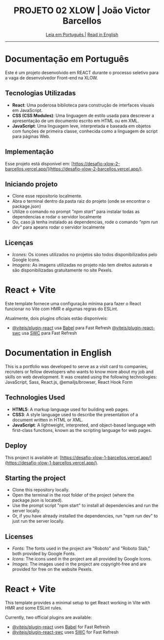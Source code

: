<h1 align="center">
 PROJETO 02 XLOW | João Victor Barcellos
</h1>

<div align="center">
   <a href="#documentação-em-português">Leia em Português |</a>
  <a href="#documentation-in-english">Read in English</a>
</div>

---

# Documentação em Português

Este é um projeto desenvolvido em REACT durante o processo seletivo para a vaga de desenvolvedor Front-end na XLOW.

## Tecnologias Utilizadas

- **React**: Uma poderosa biblioteca para construção de interfaces visuais em JavaScript.
- **CSS (CSS Modules)**: Uma linguagem de estilo usada para descrever a apresentação de um documento escrito em HTML ou em XML.
- **JavaScript**: Uma linguagem leve, interpretada e baseada em objetos com funções de primeira classe, conhecida como a linguagem de script para páginas Web.

## Implementação

Esse projeto está disponivel em: [https://desafio-xlow-2-barcellos.vercel.app/](https://desafio-xlow-2-barcellos.vercel.app/).

## Iniciando projeto

- Clone esse repositorio localmente.
- Abra o terminal dentro da pasta raiz do projeto (onde se encontrar o package.json)
- Utilize o comando no prompt *"npm start"* para instalar todas as dependencias e rodar o servidor localmente
- Ou, caso já tenha instalado as dependencias, rode o comando *"npm run dev"* para apeans rodar o servidor localmente

## Licenças

- *Icones*: Os icones utilizados no projetos são todos disponibilizados pelo Google Icons.
- *Imagens*: As imagens utilizadas no projeto não tem direitos autorais e são disponibilizadas gratuitamente no site Pexels.

# React + Vite

Este template fornece uma configuração mínima para fazer o React funcionar no Vite com HMR e algumas regras do ESLint.

Atualmente, dois plugins oficiais estão disponíveis:

- [@vitejs/plugin-react](https://github.com/vitejs/vite-plugin-react/blob/main/packages/plugin-react/README.md) usa [Babel](https://babeljs.io/) para Fast Refresh
[@vitejs/plugin-react-swc](https://github.com/vitejs/vite-plugin-react-swc) usa [SWC](https://swc.rs/) para Fast Refresh

# Documentation in English 

This is a portfolio was developed to serve as a visit card to companies, recruters or fellow developers who wants to know more about my job and skills on web development. It was created using the following technologies: JavaScript, Sass, React.js, @emailjs/browser, React Hook Form

## Technologies Used

- **HTML5**: A markup language used for building web pages.
- **CSS3**: A style language used to describe the presentation of a document written in HTML or XML.
- **JavaScript**: A lightweight, interpreted, and object-based language with first-class functions, known as the scripting language for web pages.

## Deploy

This project is available at: [https://desafio-xlow-1-barcellos.vercel.app/](https://desafio-xlow-1-barcellos.vercel.app/).

## Starting the project

- Clone this repository locally.
- Open the terminal in the root folder of the project (where the package.json is located).
- Use the prompt script "npm start" to install all dependencies and run the server locally.
- Or, if you have already installed the dependencies, run "npm run dev" to just run the server locally.

## Licenses

- *Fonts*: The fonts used in the project are "Roboto" and "Roboto Slab," both provided by Google Fonts.
- *Icons*: The icons used in the project are all provided by Google Icons.
- *Images*: The images used in the project are copyright-free and are provided for free on the website Pexels.


# React + Vite

This template provides a minimal setup to get React working in Vite with HMR and some ESLint rules.

Currently, two official plugins are available:

- [@vitejs/plugin-react](https://github.com/vitejs/vite-plugin-react/blob/main/packages/plugin-react/README.md) uses [Babel](https://babeljs.io/) for Fast Refresh
- [@vitejs/plugin-react-swc](https://github.com/vitejs/vite-plugin-react-swc) uses [SWC](https://swc.rs/) for Fast Refresh
